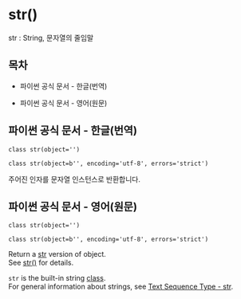 # str()

str : String, 문자열의 줄임말

## 목차

* 파이썬 공식 문서 - 한글(번역)
    
* 파이썬 공식 문서 - 영어(원문)

## 파이썬 공식 문서 - 한글(번역)

`class str(object='')`

`class str(object=b'', encoding='utf-8', errors='strict')`

주어진 인자를 문자열 인스턴스로 반환합니다.

## 파이썬 공식 문서 - 영어(원문)

`class str(object='')`

`class str(object=b'', encoding='utf-8', errors='strict')`

Return a [str](https://docs.python.org/3/library/stdtypes.html#str) version of object.<br>
See [str()](https://docs.python.org/3/library/stdtypes.html#str) for details.

`str` is the built-in string [class](https://docs.python.org/3/glossary.html#term-class).<br>
For general information about strings, see [Text Sequence Type - str](https://docs.python.org/3/library/stdtypes.html#textseq).